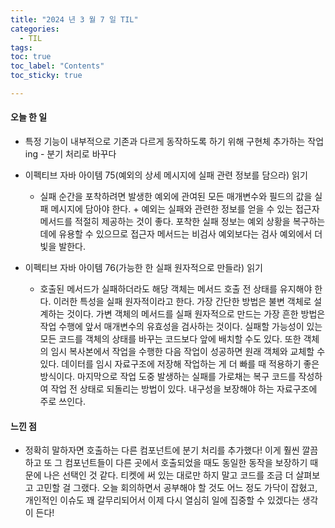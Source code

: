 ```yaml
---
title: "2024 년 3 월 7 일 TIL"
categories:
  - TIL
tags:
toc: true
toc_label: "Contents"
toc_sticky: true

---
```


#### 오늘 한 일

* 특정 기능이 내부적으로 기존과 다르게 동작하도록 하기 위해 구현체 추가하는 작업ing - 분기 처리로 바꾸다
* 이펙티브 자바 아이템 75(예외의 상세 메시지에 실패 관련 정보를 담으라) 읽기
  * 실패 순간을 포착하려면 발생한 예외에 관여된 모든 매개변수와 필드의 값을 실패 메시지에 담아야 한다. + 예외는 실패와 관련한 정보를 얻을 수 있는 접근자 메서드를 적절히 제공하는 것이 좋다. 포착한 실패 정보는 예외 상황을 복구하는 데에 유용할 수 있으므로 접근자 메서드는 비검사 예외보다는 검사 예외에서 더 빛을 발한다.

* 이펙티브 자바 아이템 76(가능한 한 실패 원자적으로 만들라) 읽기
  * 호출된 메서드가 실패하더라도 해당 객체는 메서드 호출 전 상태를 유지해야 한다. 이러한 특성을 실패 원자적이라고 한다. 가장 간단한 방법은 불변 객체로 설계하는 것이다. 가변 객체의 메서드를 실패 원자적으로 만드는 가장 흔한 방법은 작업 수행에 앞서 매개변수의 유효성을 검사하는 것이다. 실패할 가능성이 있는 모든 코드를 객체의 상태를 바꾸는 코드보다 앞에 배치할 수도 있다. 또한 객체의 임시 복사본에서 작업을 수행한 다음 작업이 성공하면 원래 객체와 교체할 수 있다. 데이터를 임시 자료구조에 저장해 작업하는 게 더 빠를 때 적용하기 좋은 방식이다. 마지막으로 작업 도중 발생하는 실패를 가로채는 복구 코드를 작성하여 작업 전 상태로 되돌리는 방법이 있다. 내구성을 보장해야 하는 자료구조에 주로 쓰인다.





#### 느낀 점

* 정확히 말하자면 호출하는 다른 컴포넌트에 분기 처리를 추가했다! 이게 훨씬 깔끔하고 또 그 컴포넌트들이 다른 곳에서 호출되었을 때도 동일한 동작을 보장하기 때문에 나은 선택인 것 같다. 티켓에 써 있는 대로만 하지 말고 코드를 조금 더 살펴보고 고민할 걸 그랬다. 오늘 회의하면서 공부해야 할 것도 어느 정도 가닥이 잡혔고, 개인적인 이슈도 꽤 갈무리되어서 이제 다시 열심히 일에 집중할 수 있겠다는 생각이 든다!